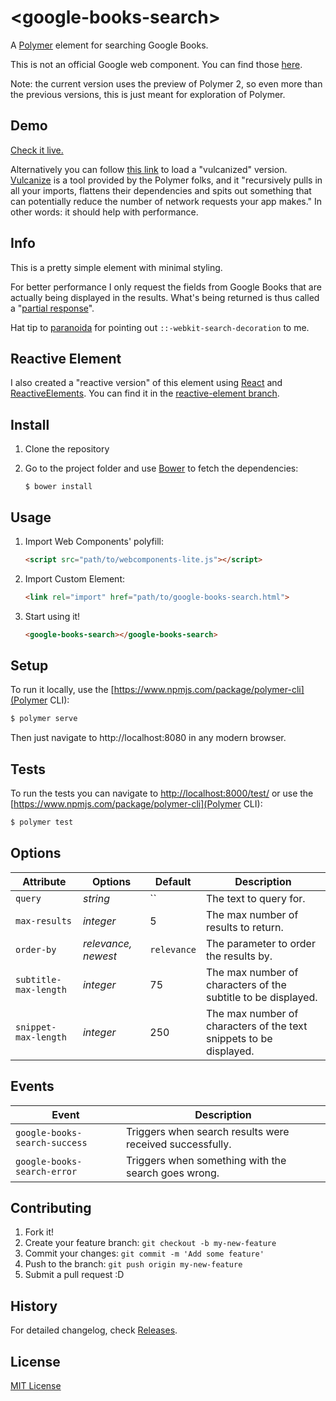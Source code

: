 # &lt;google-books-search&gt;

A [Polymer](http://www.polymer-project.org/) element for searching Google Books.

This is not an official Google web component. You can find those [here](https://github.com/GoogleWebComponents).

Note: the current version uses the preview of Polymer 2, so even more than the previous versions, this is just meant for exploration of Polymer.

## Demo

[Check it live.](http://codejet.github.io/google-books-search)

Alternatively you can follow [this link](http://codejet.github.io/google-books-search/vulcanized.html) to load a "vulcanized" version. [Vulcanize](https://github.com/polymer/vulcanize) is a tool provided by the Polymer folks, and it "recursively pulls in all your imports, flattens their dependencies and spits out something that can potentially reduce the number of network requests your app makes." In other words: it should help with performance.

## Info

This is a pretty simple element with minimal styling.

For better performance I only request the fields from Google Books that are actually being displayed in the results. What's being returned is thus called a "[partial response](https://developers.google.com/site-verification/v1/performance#partial-response)".

Hat tip to [paranoida](https://github.com/paranoida/) for pointing out ```::-webkit-search-decoration``` to me.

## Reactive Element

I also created a "reactive version" of this element using [React](http://facebook.github.io/react/) and [ReactiveElements](https://github.com/PixelsCommander/ReactiveElements). You can find it in the [reactive-element branch](https://github.com/codejet/google-books-search/tree/reactive-element).

## Install

1. Clone the repository
2. Go to the project folder and use [Bower](http://bower.io) to fetch the dependencies:

    ```
    $ bower install
    ```

## Usage

1. Import Web Components' polyfill:

    ```html
    <script src="path/to/webcomponents-lite.js"></script>
    ```

2. Import Custom Element:

    ```html
    <link rel="import" href="path/to/google-books-search.html">
    ```

3. Start using it!

    ```html
    <google-books-search></google-books-search>
    ```

## Setup

To run it locally, use the [https://www.npmjs.com/package/polymer-cli](Polymer CLI):

```sh
$ polymer serve
```

Then just navigate to http://localhost:8080 in any modern browser.

## Tests

To run the tests you can navigate to [http://localhost:8000/test/](http://localhost:8000/test/) or use the [https://www.npmjs.com/package/polymer-cli](Polymer CLI):

```sh
$ polymer test
```

## Options

Attribute     | Options              | Default      | Description
---           | ---                  | ---          | ---
`query`       | *string*             | ``           | The text to query for.
`max-results`  | *integer*             | 5            | The max number of results to return.
`order-by`     | *relevance, newest*  | `relevance`  | The parameter to order the results by.
`subtitle-max-length`     | *integer* | 75  | The max number of characters of the subtitle to be displayed.
`snippet-max-length`     | *integer*  | 250  | The max number of characters of the text snippets to be displayed.

## Events

Event         | Description
---           | ---
`google-books-search-success` | Triggers when search results were received successfully.
`google-books-search-error` | Triggers when something with the search goes wrong.

## Contributing

1. Fork it!
2. Create your feature branch: `git checkout -b my-new-feature`
3. Commit your changes: `git commit -m 'Add some feature'`
4. Push to the branch: `git push origin my-new-feature`
5. Submit a pull request :D

## History

For detailed changelog, check [Releases](https://github.com/codejet/google-books-search/releases).

## License

[MIT License](http://opensource.org/licenses/MIT)
